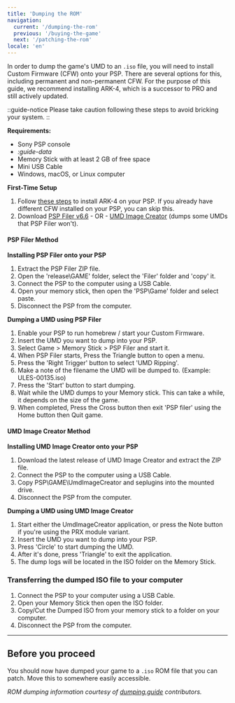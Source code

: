 ```yaml
---
title: 'Dumping the ROM'
navigation:
  current: '/dumping-the-rom'
  previous: '/buying-the-game'
  next: '/patching-the-rom'
locale: 'en'
---
```


In order to dump the game's UMD to an `.iso` file, you will need to install Custom Firmware (CFW) onto your PSP. There are several options for this, including permanent and non-permanent CFW. For the purpose of this guide, we recommend installing ARK-4, which is a successor to PRO and still actively updated.


::guide-notice
Please take caution following these steps to avoid bricking your system.
::

**Requirements:**
* Sony PSP console
* *:guide-data*
* Memory Stick with at least 2 GB of free space
* Mini USB Cable
* Windows, macOS, or Linux computer

**First-Time Setup**
1. Follow [these steps](https://www.pspunk.com/psp-cfw/) to install ARK-4 on your PSP. If you already have different CFW installed on your PSP, you can skip this.
2. Download [PSP Filer v6.6](https://archive.org/download/filer6.6/filer6.6.zip) - OR - [UMD Image Creator](https://github.com/saramibreak/UmdImageCreator/releases/) (dumps some UMDs that PSP Filer won't).

#### PSP Filer Method

**Installing PSP Filer onto your PSP**

1. Extract the PSP Filer ZIP file.
2. Open the 'release\GAME' folder, select the 'Filer' folder and 'copy' it.
3. Connect the PSP to the computer using a USB Cable.
4. Open your memory stick, then open the 'PSP\Game' folder and select paste.
5. Disconnect the PSP from the computer.


**Dumping a UMD using PSP Filer**

1. Enable your PSP to run homebrew / start your Custom Firmware.
2. Insert the UMD you want to dump into your PSP.
3. Select Game > Memory Stick > PSP Filer and start it.
4. When PSP Filer starts, Press the Triangle button to open a menu.
5. Press the 'Right Trigger' button to select 'UMD Ripping'.
6. Make a note of the filename the UMD will be dumped to. (Example: ULES-00135.iso)
7. Press the 'Start' button to start dumping.
8. Wait while the UMD dumps to your Memory stick. This can take a while, it depends on the size of the game.
9. When completed, Press the Cross button then exit 'PSP filer' using the Home button then Quit game.

#### UMD Image Creator Method

**Installing UMD Image Creator onto your PSP**

1. Download the latest release of UMD Image Creator and extract the ZIP file.
2. Connect the PSP to the computer using a USB Cable.
3. Copy PSP\GAME\UmdImageCreator and seplugins into the mounted drive.
4. Disconnect the PSP from the computer.

**Dumping a UMD using UMD Image Creator**

1. Start either the UmdImageCreator application, or press the Note button if you're using the PRX module variant.
2. Insert the UMD you want to dump into your PSP.
3. Press 'Circle' to start dumping the UMD.
4. After it's done, press 'Triangle' to exit the application.
5. The dump logs will be located in the ISO folder on the Memory Stick.


### Transferring the dumped ISO file to your computer

1. Connect the PSP to your computer using a USB Cable.
2. Open your Memory Stick then open the ISO folder.
3. Copy/Cut the Dumped ISO from your memory stick to a folder on your computer.
4. Disconnect the PSP from the computer.

---

## Before you proceed
You should now have dumped your game to a `.iso` ROM file that you can patch. Move this to somewhere easily accessible.

*ROM dumping information courtesy of [dumping.guide](http://wiki.redump.org/index.php?title=PlayStation_Portable_Dumping_Guide) contributors.*

